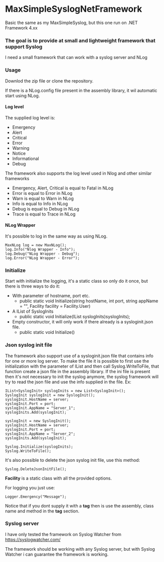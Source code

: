 # MaxSimpleSyslogNetFramework
Basic the same as my MaxSimpleSyslog, but this one run on .NET Framework 4.xx 

### The goal is to provide at small and lightweight framework that support Syslog
I need a small framework that can work with a syslog server and NLog

### Usage
Downlod the zip file or clone the repository.

If there is a NLog.config file present in the assembly library, it wil automatic start using NLog.

#### Log level

The supplied log level is:
- Emergency
- Alert
- Critical
- Error
- Warning
- Notice
- Informational
- Debug


The framework also supports the log level used in Nlog and other similar frameworks 
- Emergency, Alert, Critical is equal to Fatal in NLog
- Error is equal to Error in NLog
- Warn is equal to Warn in NLog
- Info is equal to Info in NLog
- Debug is equal to Debug in NLog
- Trace is equal to Trace in NLog	


#### NLog Wrapper
It's possible to log in the same way as using NLog.

	MaxNLog log = new MaxNLog();
	log.Info("Nlog Wrapper - Info");
	log.Debug("NLog Wrapper - Debug");
	log.Error("NLog Wrapper - Error");

### Initialize
Start with initialize the logging, it's a static class so only do it once, but there is three ways to do it:
* With parameter of hostname, port etc.
  * public static void Initialize(string hostName, int port, string appName = "", Facility facility = Facility.User) 
* A IList of SyslogInits
  * public static void Initialize(IList<SyslogInit> syslogInits)syslogInits);
* Empty constructor, it will only work if there already is a sysloginit.json file.
  * public static void Initialize()

### Json syslog init file
The framework also support use of a sysloginit.json file that contains info for one or more log server.
To make the file it is possible to first use the initialization with the parameter of IList<SyslogInit> and then call Syslog.WriteToFile, that function create a json file in the assembly library.
If the ini file is present then it's not necessary to init the syslog anymore, the syslog framework will try to read the json file and use the info supplied in the file.
Ex:

	IList<SyslogInit> syslogInits = new List<SyslogInit>();
	SyslogInit syslogInit = new SyslogInit();
	syslogInit.HostName = server;
	syslogInit.Port = port;
	syslogInit.AppName = "Server_1";
	syslogInits.Add(syslogInit);

	syslogInit = new SyslogInit();
	syslogInit.HostName = server;
	syslogInit.Port = port;
	syslogInit.AppName = "Server_2";
	syslogInits.Add(syslogInit);

	Syslog.Initialize(syslogInits);
	Syslog.WriteToFile();

It's also possible to delete the json syslog init file, use this method:

	Syslog.DeleteJsonInitFile();
	
**Facility** is a static class with all the provided options.
 
For logging you just use:

	Logger.Emergency("Message");
	
Notice that if you dont supply it with a **tag** then is use the assembly, class name and method in the **tag** section.
	
	
### Syslog server
I have only tested the framework on Syslog Watcher from https://syslogwatcher.com/

The framework should be working with any Syslog server, but with Syslog Watcher i can guarantee the framework is working.



